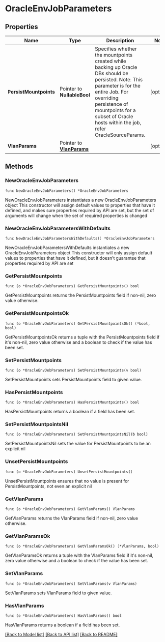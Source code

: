 # OracleEnvJobParameters

## Properties

Name | Type | Description | Notes
------------ | ------------- | ------------- | -------------
**PersistMountpoints** | Pointer to **NullableBool** | Specifies whether the mountpoints created while backing up Oracle DBs should be persisted. Note: This parameter is for the entire Job. For overriding persistence of mountpoints for a subset of Oracle hosts within the job, refer OracleSourceParams. | [optional] 
**VlanParams** | Pointer to [**VlanParams**](VlanParams.md) |  | [optional] 

## Methods

### NewOracleEnvJobParameters

`func NewOracleEnvJobParameters() *OracleEnvJobParameters`

NewOracleEnvJobParameters instantiates a new OracleEnvJobParameters object
This constructor will assign default values to properties that have it defined,
and makes sure properties required by API are set, but the set of arguments
will change when the set of required properties is changed

### NewOracleEnvJobParametersWithDefaults

`func NewOracleEnvJobParametersWithDefaults() *OracleEnvJobParameters`

NewOracleEnvJobParametersWithDefaults instantiates a new OracleEnvJobParameters object
This constructor will only assign default values to properties that have it defined,
but it doesn't guarantee that properties required by API are set

### GetPersistMountpoints

`func (o *OracleEnvJobParameters) GetPersistMountpoints() bool`

GetPersistMountpoints returns the PersistMountpoints field if non-nil, zero value otherwise.

### GetPersistMountpointsOk

`func (o *OracleEnvJobParameters) GetPersistMountpointsOk() (*bool, bool)`

GetPersistMountpointsOk returns a tuple with the PersistMountpoints field if it's non-nil, zero value otherwise
and a boolean to check if the value has been set.

### SetPersistMountpoints

`func (o *OracleEnvJobParameters) SetPersistMountpoints(v bool)`

SetPersistMountpoints sets PersistMountpoints field to given value.

### HasPersistMountpoints

`func (o *OracleEnvJobParameters) HasPersistMountpoints() bool`

HasPersistMountpoints returns a boolean if a field has been set.

### SetPersistMountpointsNil

`func (o *OracleEnvJobParameters) SetPersistMountpointsNil(b bool)`

 SetPersistMountpointsNil sets the value for PersistMountpoints to be an explicit nil

### UnsetPersistMountpoints
`func (o *OracleEnvJobParameters) UnsetPersistMountpoints()`

UnsetPersistMountpoints ensures that no value is present for PersistMountpoints, not even an explicit nil
### GetVlanParams

`func (o *OracleEnvJobParameters) GetVlanParams() VlanParams`

GetVlanParams returns the VlanParams field if non-nil, zero value otherwise.

### GetVlanParamsOk

`func (o *OracleEnvJobParameters) GetVlanParamsOk() (*VlanParams, bool)`

GetVlanParamsOk returns a tuple with the VlanParams field if it's non-nil, zero value otherwise
and a boolean to check if the value has been set.

### SetVlanParams

`func (o *OracleEnvJobParameters) SetVlanParams(v VlanParams)`

SetVlanParams sets VlanParams field to given value.

### HasVlanParams

`func (o *OracleEnvJobParameters) HasVlanParams() bool`

HasVlanParams returns a boolean if a field has been set.


[[Back to Model list]](../README.md#documentation-for-models) [[Back to API list]](../README.md#documentation-for-api-endpoints) [[Back to README]](../README.md)


